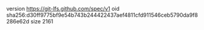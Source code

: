 version https://git-lfs.github.com/spec/v1
oid sha256:d30ff9775bf9e54b743b244422437aef4811cfd911546ceb5790da9f8286e62d
size 2161
